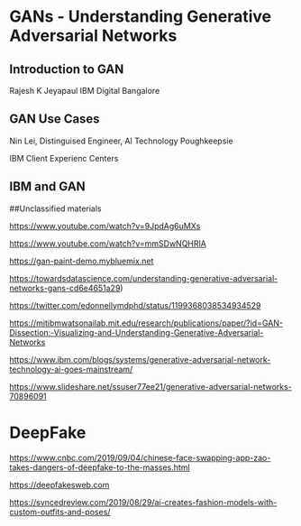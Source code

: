 # GANs - Understanding Generative Adversarial Networks

## Introduction to GAN 
Rajesh K Jeyapaul
IBM Digital Bangalore


## GAN Use Cases

Nin Lei, Distinguised Engineer, AI Technology Poughkeepsie

IBM Client Experienc Centers

## IBM and GAN


##Unclassified materials

https://www.youtube.com/watch?v=9JpdAg6uMXs

https://www.youtube.com/watch?v=mmSDwNQHRlA

https://gan-paint-demo.mybluemix.net

https://towardsdatascience.com/understanding-generative-adversarial-networks-gans-cd6e4651a29)

https://twitter.com/edonnellymdphd/status/1199368038534934529

https://mitibmwatsonailab.mit.edu/research/publications/paper/?id=GAN-Dissection:-Visualizing-and-Understanding-Generative-Adversarial-Networks

https://www.ibm.com/blogs/systems/generative-adversarial-network-technology-ai-goes-mainstream/

https://www.slideshare.net/ssuser77ee21/generative-adversarial-networks-70896091

# DeepFake

https://www.cnbc.com/2019/09/04/chinese-face-swapping-app-zao-takes-dangers-of-deepfake-to-the-masses.html

https://deepfakesweb.com

https://syncedreview.com/2019/08/29/ai-creates-fashion-models-with-custom-outfits-and-poses/
